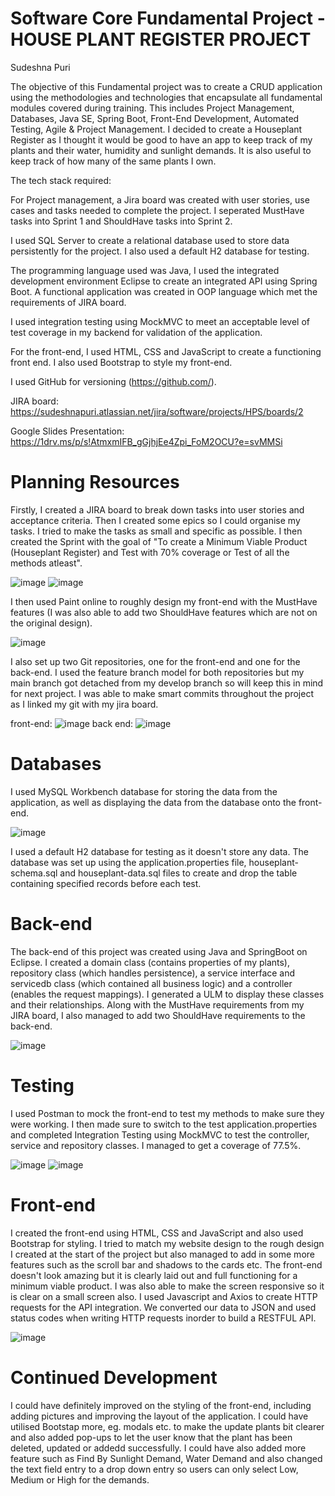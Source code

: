 # Software Core Fundamental Project - HOUSE PLANT REGISTER PROJECT
Sudeshna Puri

The objective of this Fundamental project was to create a CRUD application using the methodologies and technologies that encapsulate all fundamental modules covered during training. This includes Project Management, Databases, Java SE, Spring Boot, Front-End Development, Automated Testing, Agile & Project Management. I decided to create a Houseplant Register as I thought it would be good to have an app to keep track of my plants and their water, humidity and sunlight demands. It is also useful to keep track of how many of the same plants I own.

The tech stack required:

For Project management, a Jira board was created with user stories, use cases and tasks needed to complete the project. I seperated MustHave tasks into Sprint 1 and ShouldHave tasks into Sprint 2.

I used SQL Server to create a relational database used to store data persistently for the project. I also used a default H2 database for testing.

The programming language used was Java, I used the integrated development environment Eclipse to create an integrated API using Spring Boot. A functional application was created in OOP language which met the requirements of JIRA board.
 
I used integration testing using MockMVC to meet an acceptable level of test coverage in my backend for validation of the application.

For the front-end, I used HTML, CSS and JavaScript to create a functioning front end. I also used Bootstrap to style my front-end. 

I used GitHub for versioning (https://github.com/).

JIRA board: https://sudeshnapuri.atlassian.net/jira/software/projects/HPS/boards/2

Google Slides Presentation: https://1drv.ms/p/s!AtmxmIFB_gGjhjEe4Zpi_FoM2OCU?e=svMMSi

# Planning Resources
Firstly, I created a JIRA board to break down tasks into user stories and acceptance criteria. Then I created some epics so I could organise my tasks. I tried to make the tasks as small and specific as possible. I then created the Sprint with the goal of "To create a Minimum Viable Product (Houseplant Register) and Test with 70% coverage or Test of all the methods atleast". 

![image](https://user-images.githubusercontent.com/93253004/146407972-db281a46-5d53-4a61-93e5-599a72a8f80d.png)
![image](https://user-images.githubusercontent.com/93253004/146408031-d0f19203-625b-49a2-b638-8ae9422a14ac.png)

I then used Paint online to roughly design my front-end with the MustHave features (I was also able to add two ShouldHave features which are not on the original design).

![image](https://user-images.githubusercontent.com/93253004/146436225-ebc8932b-ec70-4da0-bee2-e1823aacba0b.png)

I also set up two Git repositories, one for the front-end and one for the back-end. I used the feature branch model for both repositories but my main branch got detached from my develop branch so will keep this in mind for next project. I was able to make smart commits throughout the project as I linked my git with my jira board.

front-end:
![image](https://user-images.githubusercontent.com/93253004/146408448-cf38faf7-c4a1-4eb9-a92c-f62acf1fa44e.png)
back end:
![image](https://user-images.githubusercontent.com/93253004/146408572-b4348907-e782-4e04-bff7-5db6031442e0.png)


# Databases
I used MySQL Workbench database for storing the data from the application, as well as displaying the data from the database onto the front-end.

![image](https://user-images.githubusercontent.com/93253004/146408694-0a838df2-44a5-4f8d-98d0-1c1acf44c64e.png)

I used a default H2 database for testing as it doesn't store any data. The database was set up using the application.properties file, houseplant-schema.sql and houseplant-data.sql files to create and drop the table containing specified records before each test.

# Back-end
The back-end of this project was created using Java and SpringBoot on Eclipse. I created a domain class (contains properties of my plants), repository class (which handles persistence), a service interface and servicedb class (which contained all business logic) and a controller (enables the request mappings). I generated a ULM to display these classes and their relationships. Along with the MustHave requirements from my JIRA board, I also managed to add two ShouldHave requirements to the back-end.

![image](https://user-images.githubusercontent.com/93253004/146408855-4c5f0225-122c-40b7-afe0-2d418bf9bd9a.png)

# Testing
I used Postman to mock the front-end to test my methods to make sure they were working. I then made sure to switch to the test application.properties and completed Integration Testing using MockMVC to test the controller, service and repository classes. I managed to get a coverage of 77.5%.

![image](https://user-images.githubusercontent.com/93253004/146409067-f7e3bb26-675b-49ac-849f-0ccb777b0177.png)
![image](https://user-images.githubusercontent.com/93253004/146409170-ef1359f9-a9e4-434f-a037-491a7ae6d38c.png)

# Front-end
I created the front-end using HTML, CSS and JavaScript and also used Bootstrap for styling. I tried to match my website design to the rough design I created at the start of the project but also managed to add in some more features such as the scroll bar and shadows to the cards etc. The front-end doesn't look amazing but it is clearly laid out and full functioning for a minimum viable product. I was also able to make the screen responsive so it is clear on a small screen also. I used Javascript and Axios to create HTTP requests for the API integration. We converted our data to JSON and used status codes when writing HTTP requests inorder to build a RESTFUL API.

![image](https://user-images.githubusercontent.com/93253004/146409467-d1f650eb-23fc-460a-a96b-60cec5891071.png)

# Continued Development
I could have definitely improved on the styling of the front-end, including adding pictures and improving the layout of the application. I could have utilised Bootstap more, eg. modals etc. to make the update plants bit clearer and also added pop-ups to let the user know that the plant has been deleted, updated or addedd successfully. I could have also added more feature such as Find By Sunlight Demand, Water Demand and also changed the text field entry to a drop down entry so users can only select Low, Medium or High for the demands.


